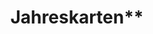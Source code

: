 ---
title: "Jahreskarten**"
pos1: "Erwachsene:"
pos1_num: 50,00 €
pos2: "ermäßigt*:"
pos2_num: "30,00 €"
pos3: "Familie mit Kindern (inklusive aller Kinder unter 18):"
pos3_num: "100,00 €"
color: DeepSkyBlue
badge_bottom: "**zzgl. 5€ Pfand / Transponder"
icon: calendar
index: 2
---